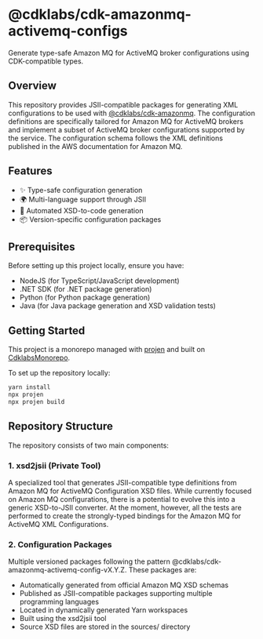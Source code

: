 # @cdklabs/cdk-amazonmq-activemq-configs

Generate type-safe Amazon MQ for ActiveMQ broker configurations using CDK-compatible types.

## Overview

This repository provides JSII-compatible packages for generating XML configurations to be used with [@cdklabs/cdk-amazonmq](https://github.com/cdklabs/cdk-amazonmq). The configuration definitions are specifically tailored for Amazon MQ for ActiveMQ brokers and implement a subset of ActiveMQ broker configurations supported by the service. The configuration schema follows the XML definitions published in the AWS documentation for Amazon MQ.

## Features

- ✨ Type-safe configuration generation
- 🌍 Multi-language support through JSII
- 🔄 Automated XSD-to-code generation
- 📦 Version-specific configuration packages

## Prerequisites
Before setting up this project locally, ensure you have:

- NodeJS (for TypeScript/JavaScript development)
- .NET SDK (for .NET package generation)
- Python (for Python package generation)
- Java (for Java package generation and XSD validation tests)

## Getting Started

This project is a monorepo managed with [projen](https://projen.io/) and built on [CdklabsMonorepo](https://github.com/cdklabs/cdklabs-projen-project-types?tab=readme-ov-file#cdklabsmonorepo).

To set up the repository locally:

```bash
yarn install
npx projen
npx projen build
```

## Repository Structure

The repository consists of two main components:

### 1. xsd2jsii (Private Tool)
A specialized tool that generates JSII-compatible type definitions from Amazon MQ for ActiveMQ Configuration XSD files. While currently focused on Amazon MQ configurations, there is a potential to evolve this into a generic XSD-to-JSII converter. At the moment, however, all the tests are performed to create the strongly-typed bindings for the Amazon MQ for ActiveMQ XML Configurations.

### 2. Configuration Packages
Multiple versioned packages following the pattern @cdklabs/cdk-amazonmq-activemq-config-vX.Y.Z. These packages are:

- Automatically generated from official Amazon MQ XSD schemas
- Published as JSII-compatible packages supporting multiple programming languages
- Located in dynamically generated Yarn workspaces
- Built using the xsd2jsii tool
- Source XSD files are stored in the sources/ directory